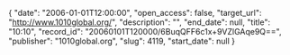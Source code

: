 {
  "date": "2006-01-01T12:00:00", 
  "open_access": false, 
  "target_url": "http://www.1010global.org/", 
  "description": "", 
  "end_date": null, 
  "title": "10:10", 
  "record_id": "20060101T120000/6BuqQFF6c1x+9VZlGAqe9Q==", 
  "publisher": "1010global.org", 
  "slug": 4119, 
  "start_date": null
}

